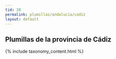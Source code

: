 ```yaml
---
tid: 28
permalink: plumillas/andalucia/cadiz
layout: default
---
```

## Plumillas de la provincia de Cádiz
{% include taxonomy_content.html %}

